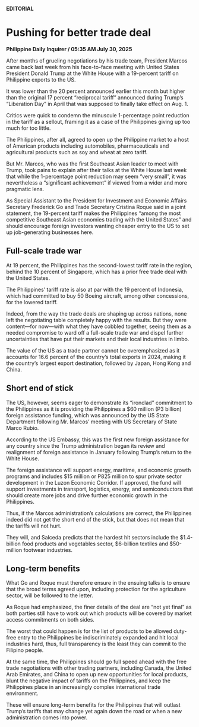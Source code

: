 **EDITORIAL**

# Pushing for better trade deal

****Philippine Daily Inquirer / 05:35 AM July 30, 2025****

After months of grueling negotiations by his trade team, President Marcos came back last week from his face-to-face meeting with United States President Donald Trump at the White House with a 19-percent tariff on Philippine exports to the US.

It was lower than the 20 percent announced earlier this month but higher than the original 17 percent “reciprocal tariff” announced during Trump’s “Liberation Day” in April that was supposed to finally take effect on Aug. 1.

Critics were quick to condemn the minuscule 1-percentage point reduction in the tariff as a sellout, framing it as a case of the Philippines giving up too much for too little.

The Philippines, after all, agreed to open up the Philippine market to a host of American products including automobiles, pharmaceuticals and agricultural products such as soy and wheat at zero tariff.

But Mr. Marcos, who was the first Southeast Asian leader to meet with Trump, took pains to explain after their talks at the White House last week that while the 1-percentage point reduction may seem “very small”, it was nevertheless a “significant achievement” if viewed from a wider and more pragmatic lens.

As Special Assistant to the President for Investment and Economic Affairs Secretary Frederick Go and Trade Secretary Cristina Roque said in a joint statement, the 19-percent tariff makes the Philippines “among the most competitive Southeast Asian economies trading with the United States” and should encourage foreign investors wanting cheaper entry to the US to set up job-generating businesses here.

## Full-scale trade war

At 19 percent, the Philippines has the second-lowest tariff rate in the region, behind the 10 percent of Singapore, which has a prior free trade deal with the United States.

The Philippines’ tariff rate is also at par with the 19 percent of Indonesia, which had committed to buy 50 Boeing aircraft, among other concessions, for the lowered tariff.

Indeed, from the way the trade deals are shaping up across nations, none left the negotiating table completely happy with the results. But they were content—for now—with what they have cobbled together, seeing them as a needed compromise to ward off a full-scale trade war and dispel further uncertainties that have put their markets and their local industries in limbo.

The value of the US as a trade partner cannot be overemphasized as it accounts for 16.6 percent of the country’s total exports in 2024, making it the country’s largest export destination, followed by Japan, Hong Kong and China.

## Short end of stick

The US, however, seems eager to demonstrate its “ironclad” commitment to the Philippines as it is providing the Philippines a $60 million (P3 billion) foreign assistance funding, which was announced by the US State Department following Mr. Marcos’ meeting with US Secretary of State Marco Rubio.

According to the US Embassy, this was the first new foreign assistance for any country since the Trump administration began its review and realignment of foreign assistance in January following Trump’s return to the White House.

The foreign assistance will support energy, maritime, and economic growth programs and includes $15 million or P825 million to spur private sector development in the Luzon Economic Corridor. If approved, the fund will support investments in transport, logistics, energy, and semiconductors that should create more jobs and drive further economic growth in the Philippines.

Thus, if the Marcos administration’s calculations are correct, the Philippines indeed did not get the short end of the stick, but that does not mean that the tariffs will not hurt.

They will, and Salceda predicts that the hardest hit sectors include the $1.4-billion food products and vegetables sector, $6-billion textiles and $50-million footwear industries.

## Long-term benefits

What Go and Roque must therefore ensure in the ensuing talks is to ensure that the broad terms agreed upon, including protection for the agriculture sector, will be followed to the letter.

As Roque had emphasized, the finer details of the deal are “not yet final” as both parties still have to work out which products will be covered by market access commitments on both sides.

The worst that could happen is for the list of products to be allowed duty-free entry to the Philippines be indiscriminately expanded and hit local industries hard, thus, full transparency is the least they can commit to the Filipino people.

At the same time, the Philippines should go full speed ahead with the free trade negotiations with other trading partners, including Canada, the United Arab Emirates, and China to open up new opportunities for local products, blunt the negative impact of tariffs on the Philippines, and keep the Philippines place in an increasingly complex international trade environment.

These will ensure long-term benefits for the Philippines that will outlast Trump’s tariffs that may change yet again down the road or when a new administration comes into power.